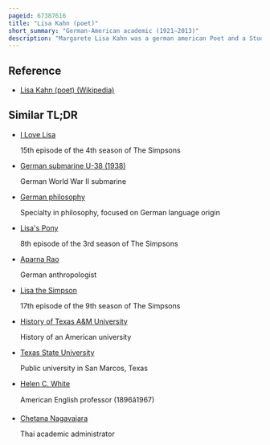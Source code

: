 ```yaml
---
pageid: 67387616
title: "Lisa Kahn (poet)"
short_summary: "German-American academic (1921–2013)"
description: "Margarete Lisa Kahn was a german american Poet and a Student of Psychology and german Studies. She studied at the University of Heidelberg where she obtained a Phd in Psychology in 1953. Her Husband is the german-american Researcher Robert L. Kahn emigrated to the united States where she was a Teacher at the kinkaid School from 1964 to 1968 and Professor of german at Texas southern University from 1968 to 1990 serving as Head of the Department of foreign Languages from 1988 to."
---
```


## Reference

- [Lisa Kahn (poet) (Wikipedia)](https://en.wikipedia.org/?curid=67387616)

## Similar TL;DR

- [I Love Lisa](/tldr/en/i-love-lisa)

  15th episode of the 4th season of The Simpsons

- [German submarine U-38 (1938)](/tldr/en/german-submarine-u-38-1938)

  German World War II submarine

- [German philosophy](/tldr/en/german-philosophy)

  Specialty in philosophy, focused on German language origin

- [Lisa's Pony](/tldr/en/lisas-pony)

  8th episode of the 3rd season of The Simpsons

- [Aparna Rao](/tldr/en/aparna-rao)

  German anthropologist

- [Lisa the Simpson](/tldr/en/lisa-the-simpson)

  17th episode of the 9th season of The Simpsons

- [History of Texas A&M University](/tldr/en/history-of-texas-am-university)

  History of an American university

- [Texas State University](/tldr/en/texas-state-university)

  Public university in San Marcos, Texas

- [Helen C. White](/tldr/en/helen-c-white)

  American English professor (1896â1967)

- [Chetana Nagavajara](/tldr/en/chetana-nagavajara)

  Thai academic administrator
